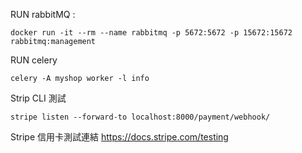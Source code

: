 RUN rabbitMQ :

    docker run -it --rm --name rabbitmq -p 5672:5672 -p 15672:15672 rabbitmq:management

RUN celery

    celery -A myshop worker -l info

Strip CLI 測試

    stripe listen --forward-to localhost:8000/payment/webhook/

Stripe 信用卡測試連結
    https://docs.stripe.com/testing
